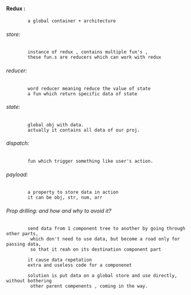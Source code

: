 ####    Redux : 
            a global container + architecture

######  store: 
            instance of redux , contains multiple fun's , 
            these fun.s are reducers which can work with redux
    
######  reducer: 
            word reducer meaning reduce the value of state
            a fun which return specific data of state

######  state: 
            global obj with data. 
            actually it contains all data of our proj. 

######  dispatch:
            fun which trigger something like user's action.

######  payload:
            a property to store data in action
            it can be obj, str, num, arr

######  Prop drilling: and how and why to avoid it?
            send data from 1 component tree to another by going through other parts,
             which don't need to use data, but become a road only for passing data, 
             so that it reah on its destination component part

            it cause data repetation
            extra and useless code for a componenet

            solution is put data on a global store and use directly, without bothering 
             other parent compenents , coming in the way.

######

######

######

######